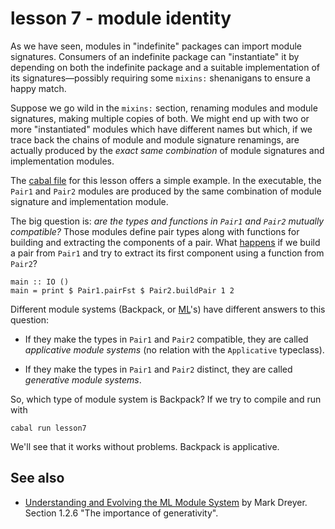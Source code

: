 # lesson 7 - module identity

As we have seen, modules in "indefinite" packages can import module
signatures. Consumers of an indefinite package can "instantiate" it by
depending on both the indefinite package and a suitable implementation of its
signatures—possibly requiring some `mixins:` shenanigans to ensure a happy
match.

Suppose we go wild in the `mixins:` section, renaming modules and module signatures,
making multiple copies of both. We might end up with two or more "instantiated"
modules which have different names but which, if we trace back the chains of
module and module signature renamings, are actually produced by the *exact same
combination* of  module signatures and implementation modules.

The [cabal file](./package.cabal) for this lesson offers a simple example.
In the executable, the `Pair1` and `Pair2` modules are produced by
the same combination of module signature and implementation module.

The big question is: *are the types and functions in `Pair1` and `Pair2`
mutually compatible?* Those modules define pair types along with functions for building
and extracting the components of a pair. What [happens](./Main.hs) if we build
a pair from `Pair1` and try to extract its first component using a function
from `Pair2`?

    main :: IO ()
    main = print $ Pair1.pairFst $ Pair2.buildPair 1 2

Different module systems (Backpack, or [ML](https://people.mpi-sws.org/~dreyer/thesis/main.pdf)'s) have different answers to this question:

- If they make the types in `Pair1` and `Pair2` compatible, they are called *applicative module systems* (no relation with the `Applicative` typeclass).

- If they make the types in `Pair1` and `Pair2` distinct, they are called *generative module systems*.

So, which type of module system is Backpack?  If we try to compile and run with

    cabal run lesson7

We'll see that it works without problems. Backpack is applicative.

## See also

- [Understanding and Evolving the ML Module System](https://people.mpi-sws.org/~dreyer/thesis/main.pdf) by Mark Dreyer. Section 1.2.6 "The importance of generativity".

